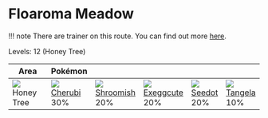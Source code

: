 # Floaroma Meadow

!!! note
    There are trainer on this route. You can find out more [here](../../trainer_changes/floaroma_meadow/).

Levels: 12 (Honey Tree)

Area                      | Pokémon                        | &nbsp;                           | &nbsp;                           | &nbsp;                        | &nbsp;                         | 
---                       | ---                            | ---                              | ---                              | ---                           | ---                            | 
![][honey]<br> Honey Tree | ![][420]<br> [Cherubi]<br> 30% | ![][285]<br> [Shroomish]<br> 20% | ![][102]<br> [Exeggcute]<br> 20% | ![][273]<br> [Seedot]<br> 20% | ![][114]<br> [Tangela]<br> 10% | 

[Exeggcute]: ../../pokemon_changes/102/
[Tangela]: ../../pokemon_changes/114/
[Seedot]: ../../pokemon_changes/273/
[Shroomish]: ../../pokemon_changes/285/
[Cherubi]: ../../pokemon_changes/420/
[honey]: ../img/items/honey.png
[102]: ../img/pokemon/102.png
[114]: ../img/pokemon/114.png
[273]: ../img/pokemon/273.png
[285]: ../img/pokemon/285.png
[420]: ../img/pokemon/420.png
